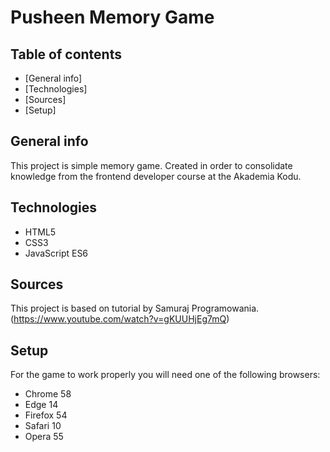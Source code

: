 # Pusheen Memory Game

## Table of contents
* [General info]
* [Technologies] 
* [Sources]
* [Setup]

## General info
This project is simple memory game. Created in order to consolidate knowledge from the frontend developer course at the Akademia Kodu.

## Technologies
* HTML5
* CSS3
* JavaScript ES6

## Sources
This project is based on tutorial by Samuraj Programowania.
(https://www.youtube.com/watch?v=gKUUHjEg7mQ)

## Setup
For the game to work properly you will need one of the following browsers:
* Chrome 58
* Edge 14
* Firefox 54
* Safari 10
* Opera 55

